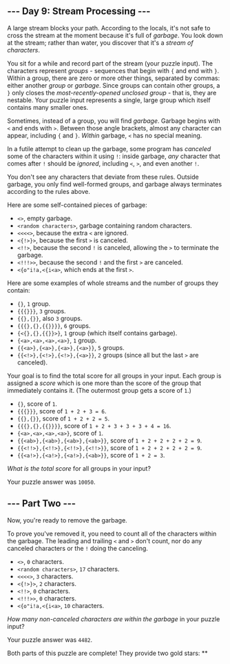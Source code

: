 ## \--- Day 9: Stream Processing ---

A large stream blocks your path. According to the locals, it's not safe
to cross the stream at the moment because it's full of *garbage*. You
look down at the stream; rather than water, you discover that it's a
*stream of characters*.

You sit for a while and record part of the stream (your puzzle input).
The characters represent *groups* - sequences that begin with `{` and
end with `}`. Within a group, there are zero or more other things,
separated by commas: either another *group* or *garbage*. Since groups
can contain other groups, a `}` only closes the *most-recently-opened
unclosed group* - that is, they are nestable. Your puzzle input
represents a single, large group which itself contains many smaller
ones.

Sometimes, instead of a group, you will find *garbage*. Garbage begins
with `<` and ends with `>`. Between those angle brackets, almost any
character can appear, including `{` and `}`. *Within* garbage, `<` has
no special meaning.

In a futile attempt to clean up the garbage, some program has *canceled*
some of the characters within it using `!`: inside garbage, *any*
character that comes after `!` should be *ignored*, including `<`, `>`,
and even another `!`.

You don't see any characters that deviate from these rules. Outside
garbage, you only find well-formed groups, and garbage always terminates
according to the rules above.

Here are some self-contained pieces of garbage:

  - `<>`, empty garbage.
  - `<random characters>`, garbage containing random characters.
  - `<<<<>`, because the extra `<` are ignored.
  - `<{!>}>`, because the first `>` is canceled.
  - `<!!>`, because the second `!` is canceled, allowing the `>` to
    terminate the garbage.
  - `<!!!>>`, because the second `!` and the first `>` are canceled.
  - `<{o"i!a,<{i<a>`, which ends at the first `>`.

Here are some examples of whole streams and the number of groups they
contain:

  - `{}`, `1` group.
  - `{{{}}}`, `3` groups.
  - `{{},{}}`, also `3` groups.
  - `{{{},{},{{}}}}`, `6` groups.
  - `{<{},{},{{}}>}`, `1` group (which itself contains garbage).
  - `{<a>,<a>,<a>,<a>}`, `1` group.
  - `{{<a>},{<a>},{<a>},{<a>}}`, `5` groups.
  - `{{<!>},{<!>},{<!>},{<a>}}`, `2` groups (since all but the last `>`
    are canceled).

Your goal is to find the total score for all groups in your input. Each
group is assigned a *score* which is one more than the score of the
group that immediately contains it. (The outermost group gets a score of
`1`.)

  - `{}`, score of `1`.
  - `{{{}}}`, score of `1 + 2 + 3 = 6`.
  - `{{},{}}`, score of `1 + 2 + 2 = 5`.
  - `{{{},{},{{}}}}`, score of `1 + 2 + 3 + 3 + 3 + 4 = 16`.
  - `{<a>,<a>,<a>,<a>}`, score of `1`.
  - `{{<ab>},{<ab>},{<ab>},{<ab>}}`, score of `1 + 2 + 2 + 2 + 2 = 9`.
  - `{{<!!>},{<!!>},{<!!>},{<!!>}}`, score of `1 + 2 + 2 + 2 + 2 = 9`.
  - `{{<a!>},{<a!>},{<a!>},{<ab>}}`, score of `1 + 2 = 3`.

*What is the total score* for all groups in your input?

Your puzzle answer was `10050`.

## \--- Part Two ---

Now, you're ready to remove the garbage.

To prove you've removed it, you need to count all of the characters
within the garbage. The leading and trailing `<` and `>` don't count,
nor do any canceled characters or the `!` doing the canceling.

  - `<>`, `0` characters.
  - `<random characters>`, `17` characters.
  - `<<<<>`, `3` characters.
  - `<{!>}>`, `2` characters.
  - `<!!>`, `0` characters.
  - `<!!!>>`, `0` characters.
  - `<{o"i!a,<{i<a>`, `10` characters.

*How many non-canceled characters are within the garbage* in your puzzle
input?

Your puzzle answer was `4482`.

Both parts of this puzzle are complete\! They provide two gold stars:
\*\*
